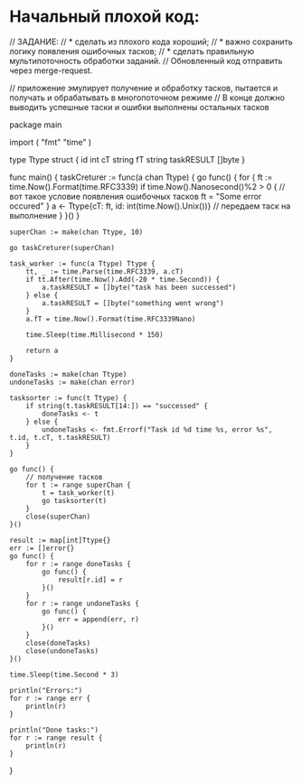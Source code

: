 # Начальный плохой код:
// ЗАДАНИЕ:
// * сделать из плохого кода хороший;
// * важно сохранить логику появления ошибочных тасков;
// * сделать правильную мультипоточность обработки заданий.
// Обновленный код отправить через merge-request.

// приложение эмулирует получение и обработку тасков, пытается и получать и обрабатывать в многопоточном режиме
// В конце должно выводить успешные таски и ошибки выполнены остальных тасков

package main

import (
	"fmt"
	"time"
)

type Ttype struct {
	id         int
	cT         string 
	fT         string 
	taskRESULT []byte
}

func main() {
	taskCreturer := func(a chan Ttype) {
		go func() {
			for {
				ft := time.Now().Format(time.RFC3339)
				if time.Now().Nanosecond()%2 > 0 { // вот такое условие появления ошибочных тасков
					ft = "Some error occured"
				}
				a <- Ttype{cT: ft, id: int(time.Now().Unix())} // передаем таск на выполнение
			}
		}()
	}

	superChan := make(chan Ttype, 10)

	go taskCreturer(superChan)

	task_worker := func(a Ttype) Ttype {
		tt, _ := time.Parse(time.RFC3339, a.cT)
		if tt.After(time.Now().Add(-20 * time.Second)) {
			a.taskRESULT = []byte("task has been successed")
		} else {
			a.taskRESULT = []byte("something went wrong")
		}
		a.fT = time.Now().Format(time.RFC3339Nano)

		time.Sleep(time.Millisecond * 150)

		return a
	}

	doneTasks := make(chan Ttype)
	undoneTasks := make(chan error)

	tasksorter := func(t Ttype) {
		if string(t.taskRESULT[14:]) == "successed" {
			doneTasks <- t
		} else {
			undoneTasks <- fmt.Errorf("Task id %d time %s, error %s", t.id, t.cT, t.taskRESULT)
		}
	}

	go func() {
		// получение тасков
		for t := range superChan {
			t = task_worker(t)
			go tasksorter(t)
		}
		close(superChan)
	}()

	result := map[int]Ttype{}
	err := []error{}
	go func() {
		for r := range doneTasks {
			go func() {
				result[r.id] = r
			}()
		}
		for r := range undoneTasks {
			go func() {
				err = append(err, r)
			}()
		}
		close(doneTasks)
		close(undoneTasks)
	}()

	time.Sleep(time.Second * 3)

	println("Errors:")
	for r := range err {
		println(r)
	}

	println("Done tasks:")
	for r := range result {
		println(r)
	}
}
